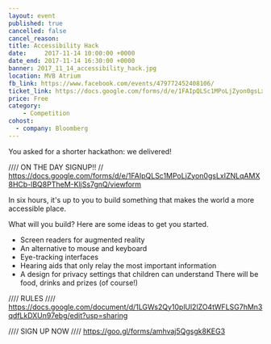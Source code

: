 ```yaml
---
layout: event
published: true
cancelled: false
cancel_reason:
title: Accessibility Hack
date:     2017-11-14 10:00:00 +0000
date_end: 2017-11-14 16:30:00 +0000
banner: 2017_11_14_accessibility_hack.jpg
location: MVB Atrium
fb_link: https://www.facebook.com/events/479772452408106/
ticket_link: https://docs.google.com/forms/d/e/1FAIpQLSc1MPoLjZyon0gsLxIZNLqAMX8HCb-lBQ8PTheM-KljSs7gnQ/viewform
price: Free
category:
    - Competition
cohost:
  - company: Bloomberg
---
```


You asked for a shorter hackathon: we delivered!

//// ON THE DAY SIGNUP!! //
https://docs.google.com/forms/d/e/1FAIpQLSc1MPoLjZyon0gsLxIZNLqAMX8HCb-lBQ8PTheM-KljSs7gnQ/viewform

In six hours, it's up to you to build something that makes the world a more accessible place.

What will you build? Here are some ideas to get you started.
* Screen readers for augmented reality
* An alternative to mouse and keyboard
* Eye-tracking interfaces
* Hearing aids that only relay the most important information
* A design for privacy settings that children can understand
There will be food, drinks and prizes (of course!)

//// RULES ////
https://docs.google.com/document/d/1LGWs2Qy10plUl2lZO4tWFLSG7hMn3qdfLkDXUn97ebg/edit?usp=sharing

//// SIGN UP NOW ////
https://goo.gl/forms/amhvaj5Qgsgk8KEG3
